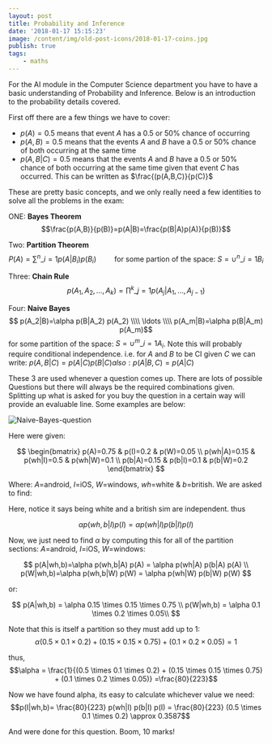 ```yaml
---
layout: post
title: Probability and Inference
date: '2018-01-17 15:15:23'
image: /content/img/old-post-icons/2018-01-17-coins.jpg
publish: true
tags:
    - maths
---
```


For the AI module in the Computer Science department you have to have a basic understanding of Probability and Inference. Below is an introduction to the probability details covered.

First off there are a few things we have to cover:

-   $p(A)=0.5$ means that event $A$ has a $0.5$ or $50\%$ chance of occurring
-   $p(A,B)=0.5$ means that the events $A$ and $B$ have a $0.5$ or $50\%$ chance of both occurring at the same time
-   $p(A,B|C)=0.5$ means that the events $A$ and $B$ have a $0.5$ or $50\%$ chance of both occurring at the same time given that event $C$ has occurred. This can be written as $\frac{(p(A,B,C)}{p(C)}$

These are pretty basic concepts, and we only really need a few identities to solve all the problems in the exam:

ONE: **Bayes Theorem**
$$\frac{p(A,B)}{p(B)}=p(A|B)=\frac{p(B|A)p(A)}{p(B)}$$

Two: **Partition Theorem**
$$P(A) = \sum^{n}\_{i=1} p(A|B_i)p(B_i)\qquad \text{ for some partion of the space: } S=\cup^{n}\_{i=1}B_i$$

Three: **Chain Rule**
$$p(A_1,A_2,\ldots,A_k) = \prod^{k}\_{j=1}p(A_j|A_1,\ldots,A_{j-1})$$

Four: **Naive Bayes**
$$ p(A_2|B)=\alpha p(B|A_2) p(A_2) \\\\ \ldots \\\\ p(A_m|B)=\alpha p(B|A_m) p(A_m)$$
for some partition of the space: $S=\cup^{m}\_{i=1}A_i$. Note this will probably require conditional independence.
i.e. for $A$ and $B$ to be CI given $C$ we can write: $p(A,B|C)=p(A|C)p(B|C) also: p(A|B,C)=p(A|C)$

These 3 are used whenever a question comes up.
There are lots of possible Questions but there will always be the required combinations given.
Splitting up what is asked for you buy the question in a certain way will provide an evaluable line.
Some examples are below:

![Naive-Bayes-question](/content/img/old-posts/2018/01/Naive-Bayes-question.png)

Here were given:

$$
\begin{bmatrix}
p(A)=0.75 & p(I)=0.2 & p(W)=0.05 \\
p(wh|A)=0.15 & p(wh|I)=0.5 & p(wh|W)=0.1 \\
p(b|A)=0.15 & p(b|I)=0.1 & p(b|W)=0.2
\end{bmatrix}
$$

Where: $A$=android, $I$=iOS, $W$=windows, $wh$=white & $b$=british. We are asked to find:

Here, notice it says being white and a british sim are independent. thus

$$\alpha p(wh,b|I) p(I) = \alpha p(wh|I) p(b|I) p(I)$$

Now, we just need to find $\alpha$ by computing this for all of the partition sections: $A$=android, $I$=iOS, $W$=windows:

$$
p(A|wh,b)=\alpha p(wh,b|A) p(A) = \alpha p(wh|A) p(b|A) p(A) \\
p(W|wh,b)=\alpha p(wh,b|W) p(W) = \alpha p(wh|W) p(b|W) p(W)
$$

or:

$$
p(A|wh,b) = \alpha 0.15 \times 0.15 \times 0.75 \\
p(W|wh,b) = \alpha 0.1 \times 0.2 \times 0.05\\
$$

Note that this is itself a partition so they must add up to 1:
$$\alpha (0.5 \times 0.1 \times 0.2) + (0.15 \times 0.15 \times 0.75) + (0.1 \times 0.2 \times 0.05) = 1$$

thus,
$$\alpha = \frac{1}{(0.5 \times 0.1 \times 0.2) + (0.15 \times 0.15 \times 0.75) + (0.1 \times 0.2 \times 0.05)} =\frac{80}{223}$$

Now we have found alpha, its easy to calculate whichever value we need:
$$p(I|wh,b)= \frac{80}{223} p(wh|I) p(b|I) p(I) = \frac{80}{223} (0.5 \times 0.1 \times 0.2) \approx 0.3587$$

And were done for this question. Boom, 10 marks!
